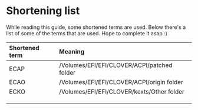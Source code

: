 # Shortening list

While reading this guide, some shortened terms are used. Below there's a list of some of the terms that are used. Hope to complete it asap :\)

| Shortened term | Meaning |
| :--- | :--- |
| ECAP | /Volumes/EFI/EFI/CLOVER/ACPI/patched folder |
| ECAO | /Volumes/EFI/EFI/CLOVER/ACPI/origin folder |
| ECKO | /Volumes/EFI/EFI/CLOVER/kexts/Other folder |
|  |  |
|  |  |
|  |  |

